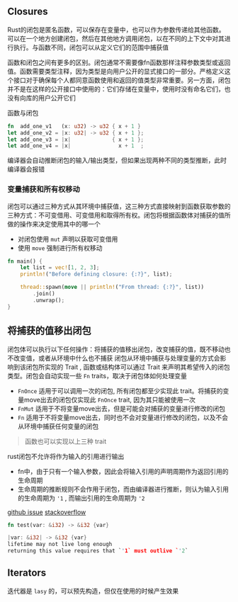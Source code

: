 ## Closures

Rust的闭包是匿名函数，可以保存在变量中，也可以作为参数传递给其他函数。可以在一个地方创建闭包，然后在其他地方调用闭包，以在不同的上下文中对其进行执行。与函数不同，闭包可以从定义它们的范围中捕获值

函数和闭包之间有更多的区别。闭包通常不需要像fn函数那样注释参数类型或返回值。函数需要类型注释，因为类型是向用户公开的显式接口的一部分。严格定义这个接口对于确保每个人都同意函数使用和返回的值类型非常重要。另一方面，闭包并不是在这样的公开接口中使用的：它们存储在变量中，使用时没有命名它们，也没有向库的用户公开它们

函数与闭包

```rust
fn  add_one_v1   (x: u32) -> u32 { x + 1 }
let add_one_v2 = |x: u32| -> u32 { x + 1 };
let add_one_v3 = |x|             { x + 1 };
let add_one_v4 = |x|               x + 1  ;
```

编译器会自动推断闭包的输入/输出类型，但如果出现两种不同的类型推断，此时编译器会报错

### 变量捕获和所有权移动

闭包可以通过三种方式从其环境中捕获值，这三种方式直接映射到函数获取参数的三种方式：不可变借用、可变借用和取得所有权。闭包将根据函数体对捕获的值所做的操作来决定使用其中的哪一个
- 对闭包使用 `mut` 声明以获取可变借用
- 使用 `move` 强制进行所有权移动


```rust
fn main() {
    let list = vec![1, 2, 3];
    println!("Before defining closure: {:?}", list);

    thread::spawn(move || println!("From thread: {:?}", list))
        .join()
        .unwrap();
}
```

## 将捕获的值移出闭包

闭包体可以执行以下任何操作：将捕获的值移出闭包，改变捕获的值，既不移动也不改变值，或者从环境中什么也不捕获
闭包从环境中捕获与处理变量的方式会影响到该闭包所实现的 Trait , 函数或结构体可以通过 Trait 来声明其希望传入的闭包类型。闭包会自动实现一些 `Fn` traits，取决于闭包体如何处理变量
- `FnOnce` 适用于可以调用一次的闭包, 所有闭包都至少实现此 trait。将捕获的变量move出去的闭包仅实现此 `FnOnce` trait, 因为其只能被使用一次
- `FnMut` 适用于不将变量move出去，但是可能会对捕获的变量进行修改的闭包
- `Fn` 适用于不将变量move出去，同时也不会对变量进行修改的闭包，以及不会从环境中捕获任何变量的闭包

> 函数也可以实现以上三种 trait 


rust闭包不允许将作为输入的引用进行输出
- fn中，由于只有一个输入参数，因此会将输入引用的声明周期作为返回引用的生命周期
- 生命周期的推断规则不会作用于闭包，而由编译器进行推断，则认为输入引用的生命周期为 `'1` , 而输出引用的生命周期为 `'2`

[github issue](https://github.com/rust-lang/rust/issues/56537)
[stackoverflow](https://stackoverflow.com/questions/63843906/why-can-i-not-return-a-reference-from-a-closure)

```rust
fn test(var: &i32) -> &i32 {var}

|var: &i32| -> &i32 {var}
lifetime may not live long enough
returning this value requires that `'1` must outlive `'2`
```

## Iterators

迭代器是 `lasy` 的，可以预先构造，但仅在使用的时候产生效果